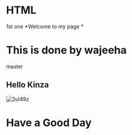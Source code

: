 
# HTML
1st one
*Welcome to my page *
<h1> This is done by wajeeha </h1>
master

## Hello Kinza 

   ![2ul49z](https://user-images.githubusercontent.com/46266421/66443686-dd8fed80-e9f4-11e9-9678-5e879bfec33c.jpg)
     
   # Have a Good Day
